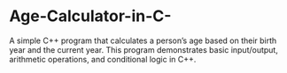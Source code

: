 # Age-Calculator-in-C-
A simple C++ program that calculates a person’s age based on their birth year and the current year. This program demonstrates basic input/output, arithmetic operations, and conditional logic in C++.
